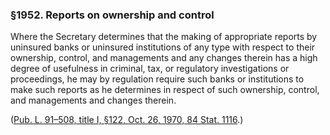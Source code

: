 ### §1952. Reports on ownership and control ###

Where the Secretary determines that the making of appropriate reports by uninsured banks or uninsured institutions of any type with respect to their ownership, control, and managements and any changes therein has a high degree of usefulness in criminal, tax, or regulatory investigations or proceedings, he may by regulation require such banks or institutions to make such reports as he determines in respect of such ownership, control, and managements and changes therein.

([Pub. L. 91–508, title I, §122, Oct. 26, 1970, 84 Stat. 1116](/statviewer.htm?volume=84&page=1116).)